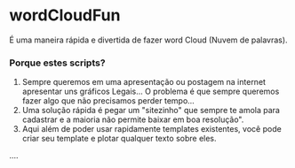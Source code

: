 # wordCloudFun
É uma maneira rápida e divertida de fazer word Cloud (Nuvem de palavras).

### Porque estes scripts?

1. Sempre queremos em uma apresentação ou postagem na internet apresentar uns gráficos Legais... 
O problema é que sempre queremos fazer algo que não precisamos perder tempo...
2. Uma solução  rápida é pegar um  "sitezinho" que sempre te amola para cadastrar e a maioria não 
permite baixar em boa resolução".
3. Aqui além de poder usar rapidamente templates existentes, você pode criar seu template e plotar
qualquer texto sobre eles.

....
